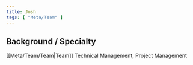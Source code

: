 ```yaml
---
title: Josh
tags: [ "Meta/Team" ]
---
```


## Background / Specialty

[[Meta/Team/Team|Team]] 
Technical Management, Project Management